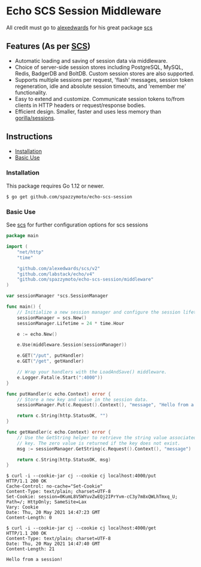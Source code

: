 # Echo SCS Session Middleware

All credit must go to [alexedwards](https://github.com/alexedwards) for his great package [scs](https://github.com/alexedwards/scs)

## Features (As per [SCS](https://github.com/alexedwards/scs))

* Automatic loading and saving of session data via middleware.
* Choice of server-side session stores including PostgreSQL, MySQL, Redis, BadgerDB and BoltDB. Custom session stores are also supported.
* Supports multiple sessions per request, 'flash' messages, session token regeneration, idle and absolute session timeouts, and 'remember me' functionality.
* Easy to extend and customize. Communicate session tokens to/from clients in HTTP headers or request/response bodies.
* Efficient design. Smaller, faster and uses less memory than [gorilla/sessions](https://github.com/gorilla/sessions).


## Instructions

* [Installation](#installation)
* [Basic Use](#basic-use)


### Installation

This package requires Go 1.12 or newer.

```
$ go get github.com/spazzymoto/echo-scs-session
```

### Basic Use
See [scs](https://github.com/alexedwards/scs) for further configuration options for scs sessions

```go
package main

import (
	"net/http"
	"time"

	"github.com/alexedwards/scs/v2"
	"github.com/labstack/echo/v4"
	"github.com/spazzymoto/echo-scs-session/middleware"
)

var sessionManager *scs.SessionManager

func main() {
	// Initialize a new session manager and configure the session lifetime.
	sessionManager = scs.New()
	sessionManager.Lifetime = 24 * time.Hour

	e := echo.New()

	e.Use(middleware.Session(sessionManager))

	e.GET("/put", putHandler)
	e.GET("/get", getHandler)

	// Wrap your handlers with the LoadAndSave() middleware.
	e.Logger.Fatal(e.Start(":4000"))
}

func putHandler(c echo.Context) error {
	// Store a new key and value in the session data.
	sessionManager.Put(c.Request().Context(), "message", "Hello from a session!")

	return c.String(http.StatusOK, "")
}

func getHandler(c echo.Context) error {
	// Use the GetString helper to retrieve the string value associated with a
	// key. The zero value is returned if the key does not exist.
	msg := sessionManager.GetString(c.Request().Context(), "message")

	return c.String(http.StatusOK, msg)
}
```

```
$ curl -i --cookie-jar cj --cookie cj localhost:4000/put
HTTP/1.1 200 OK
Cache-Control: no-cache="Set-Cookie"
Content-Type: text/plain; charset=UTF-8
Set-Cookie: session=0KumL8V5WYuvZwEQj2IPrYvm-cC3y7m8xQWLhTmxq_U; Path=/; HttpOnly; SameSite=Lax
Vary: Cookie
Date: Thu, 20 May 2021 14:47:23 GMT
Content-Length: 0

$ curl -i --cookie-jar cj --cookie cj localhost:4000/get
HTTP/1.1 200 OK
Content-Type: text/plain; charset=UTF-8
Date: Thu, 20 May 2021 14:47:40 GMT
Content-Length: 21

Hello from a session!
```